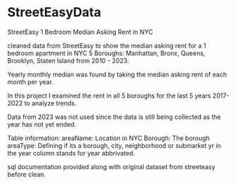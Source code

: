 # StreetEasyData
StreetEasy 1 Bedroom Median Asking Rent in NYC 

cleaned data from StreetEasy to show the median asking rent for a 1 bedroom apartment in NYC 5 Boroughs: Manhattan, Bronx, Queens, Brooklyn, Staten Island from 2010 - 2023.

Yearly monthly median was found by taking the median asking rent of each month per year. 

In this project I examined the rent in all 5 boroughs for the last 5 years 2017-2022 to analyze trends. 

Data from 2023 was not used since the data is still being collected as the year has not yet ended. 

Table information: 
areaName: Location in NYC 
Borough: The borough 
areaType: Defining if its a borough, city, neighborhood or submarket
yr in the year column stands for year abbrivated. 

sql documentation provided along with original dataset from streeteasy before clean. 
